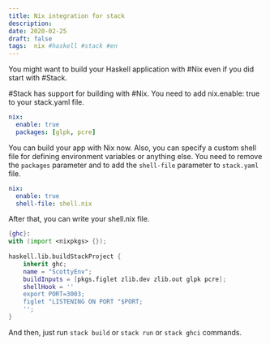 ```yaml
---
title: Nix integration for stack
description:
date: 2020-02-25 
draft: false
tags:  nix #haskell #stack #en
---
```



You might want to build your Haskell application with #Nix even if you did start with #Stack.

#Stack has support for building with #Nix. You need to add nix.enable: true to your stack.yaml file.
<!--more-->
```yaml
nix:
  enable: true
  packages: [glpk, pcre]
```

You can build your app with Nix now. Also, you can specify a custom shell file for defining environment variables or anything else. You need to remove the `packages` parameter and to add the `shell-file` parameter to `stack.yaml` file.

```yaml
nix:
  enable: true
  shell-file: shell.nix 
```

After that, you can write your shell.nix file. 

```nix
{ghc}:
with (import <nixpkgs> {});
 
haskell.lib.buildStackProject {
    inherit ghc;
    name = "ScottyEnv";
    buildInputs = [pkgs.figlet zlib.dev zlib.out glpk pcre];
    shellHook = ''
    export PORT=3003;
    figlet "LISTENING ON PORT "$PORT;
    '';
}
```

And then, just run `stack build` or `stack run` or `stack ghci` commands.

